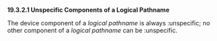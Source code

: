 **19.3.2.1 Unspecific Components of a Logical Pathname** 

The device component of a *logical pathname* is always :unspecific; no other component of a *logical pathname* can be :unspecific. 

